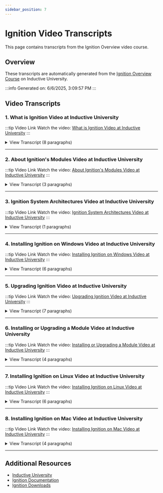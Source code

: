```yaml
---
sidebar_position: 7
---
```


# Ignition Video Transcripts

This page contains transcripts from the Ignition Overview video course.

## Overview

These transcripts are automatically generated from the [Ignition Overview Course](https://inductiveuniversity.com/courses/ignition/ignition-overview/8.1) on Inductive University.

:::info
Generated on: 6/6/2025, 3:09:57 PM
:::

## Video Transcripts

### 1. What is Ignition Video at Inductive University

:::tip Video Link
Watch the video: [What is Ignition Video at Inductive University](https://inductiveuniversity.com/videos/what-is-ignition/8.1)
:::

<details>
<summary>View Transcript (8 paragraphs)</summary>

**[00:00]** [00:00]
                                    In this lesson, we will do a review of  the Ignition software and its capabilities. We will cover some of the features that make Ignition unique and  a leading development platform in the world of HMI and  SCADA Design. Ignition is a software platform for creating custom HMI,  SCADA, MES, database applications  and more. The Ignition software is web-based and is installed  and deployed using web technologies. The Ignition Platform is managed controlled and configured  using a fast, easy to use web interface. Finally Ignition developed applications and its designer  tool are launched using web pages. The web-based nature of Ignition makes a versatile  and safely accessible across a network. Now that we have covered the basics of what Ignition is what  can it do exactly? Using web-based communication Technologies, Ignition can  access PLCs, OPC servers, as well  as connect to SQL databases on any platform.

**[01:08]** [01:08]
                                    This capability paired with Ignition's visualization tools  allow users to create powerful and responsive  HMI and SCADA applications to monitor  control and historize information about their  industrial processes. Ignition's robust historian system allows for  high performance data logging and data visualization. With just a few clicks Ignition makes it possible  to begin data logging to an ample list of SQL database flavors. The historian also takes advantage of data compression algorithms  reducing the impact on storage hardware  and data transmission time. Ignition's reporting engine allows users to  create Dynamic PDF reports Ignition reports make SQL data visually stations second  nature with the use of charts tables images  and more. If you want to print email or save daily  reports Ignition's reporting engine is the  tool for the job.

**[02:06]** [02:06]
                                    Ignition's ability to connect to databases coupled with  its strong visualization tools means you  can build database applications with ease. You can create POS, CRM, and even inventory tracking  systems. Connecting to other databases in  your plant floor and other database driven applications has  never been easier. Ignition's state of the art alarming system can be  used to send out notifications via voice, SMS, and  email. Ignition's modular architecture allows you to mix and  match all of these features in any way you want giving you  the flexibility to tailor your Ignition gateway to suit your  specific needs. What makes Ignition so special? Ignition is sold by the server license and you can add unlimited number  of clients, screens, tags, connections,  and devices. An Ignition installation is completed in under three minutes  making its deployment fast and easy.

**[03:04]** [03:04]
                                    Ignition is a fully cross-platform software and it can  work with Windows, Mac OS, and Linux servers. Ignition's core functionality and its various  modules allow it to function as a communication hub. Ignition  has a built-in OPC UA server with  drivers to connect to a wide variety of PLCs Ignition  can also connect to third-party OPC DA and  OPC UA servers allowing you  to connect to practically any PLC that exists in the market. Ignition also supports the MQTT communication protocol  and can connect to an MQTT broker for  fast efficient data access. Ignition can connect to any web service. Typically ERP  systems. Ignition can also talk to  any SQL database whether that be MySQL,  Microsoft SQL Server, Oracle, Postgres,  DB2 and more. Ignition can also interact with other MES and  ERP systems.

**[04:02]** [04:02]
                                    It can also connect to a LIMs devices such as barcode scanners,  scales sensors, and special laboratory  equipment that companies use. Ignition projects can be launched from mobile devices or touchscreen  panels anywhere and can also be launched from  any PC regardless of the operating system. Ignition has four main parts: the Gateway,  designer, clients, and sessions. The Gateway is the primary service that controls your Ignition server. It is a single application that runs an embedded web  server that allows you to connect to data, install modules, and  communicate with clients and sessions. The designer is a web launched application that lets  you configure and build Ignition projects. The designer  is launched from the designer launcher, which can be  obtained from the gateway's web interface. Clients are the runtimes of the Vision module. They run  as full applications and feel like traditionally installed  clients without the need to install and manually synchronize  your projects.

**[05:04]** [05:04]
                                    Clients are launched from the Vision Client Launcher that can  also be obtained from the gateways web page. Sessions are the runtimes of the Perspective module. They are similar  to the Vision Clients, except they run in a web browser. Sessions are launched from the Gateway web page as well. The Ignition Gateway being a web server can be accessed from  any web browser that is visible to the Ignition Gateway over  a network. Everything from your Ignition projects, tags, OPC  connections, database connections, images, all  live in your Ignition Gateway. If you wanted to connect to a modbus PLC on  your plant floor, the device creation will be configured in the  Gateway. similarly if you wanted to connect to an  external database the connection would also be created through the  gateway's web interface. As we explained earlier Ignition is installed as server  software and it is web-based. So you can access your  Ignition Gateway anywhere in your network by using any web  browser.

**[06:01]** [06:01]
                                    The basic flow of Ignition is to first get access to  the designer through the Ignition gateway's web interface. The designer is launched using the designer launcher, which  will be downloaded onto your machine from the Gateway. With a designer launched you can now create your very  own Ignition projects. Once you configure your project you simply save your  changes in your designer and the project is sent back  to your Ignition server or Gateway. You can configure HMI and SCADA screens, the  historian, alarms, recipe management, reporting,  KPI monitoring, database applications,  and more. Once the project is saved on the server, it's available to launch  as a runtime application for our client. You can open a runtime application as easily as opening the designer  using the Vision Client Launcher for Vision developed  applications and the Perspective Session Launcher  for Perspective developed applications. There is no limit on how many Vision Clients or Perspective Sessions  you can launch.

**[07:02]** [07:02]
                                    So the basic flow here is to open the designer from the Gateway configure  your project save your changes and open  a runtime. A major benefit of Ignition being server base is that  you can make a change to the project in the designer. The changes  automatically sent to the Gateway which then updates all of  your running client applications instantaneously. You don't  have to worry about restoring a backup of your projects on  all of your gateway machines. Ignition is a powerful software platform for creating  custom HMI, SCADA, MES, database  applications and more. Its various modules give it the configurability and  versatility to adapt to almost any application? Its ability to communicate with plcs, databases, OPC  servers, MQTT brokers, web  services, etc,  make Ignition's data access  reach almost infinite. Future courses in Inductive University will dive  deeper into Ignition its uses and functionality.

</details>

---

### 2. About Ignition's Modules Video at Inductive University

:::tip Video Link
Watch the video: [About Ignition's Modules Video at Inductive University](https://inductiveuniversity.com/videos/about-ignitions-modules/8.1)
:::

<details>
<summary>View Transcript (3 paragraphs)</summary>

**[00:00]** [00:00]
                                    Ignition is a modular platform, meaning that you can add additional modules or applications to Ignition in order to extend its functionality. You can pick and choose which modules you want to add to the software, depending on what functionality you need. Just like you can pick and choose which applications you want to add to your smartphone. As you can see from the list below, we offer a wide range of modules with each module providing different functionality. There are visualization modules like vision or perspective that enable you to rapidly develop industrial applications for your site. And again, you have a choice in which module suits your needs. If you're trying to build mobile first projects and applications optimized for web browsers, then perspective would be the way to go. Alternatively, if you're designing traditional plant floor displays, hmis, and desktop screens, then vision might be the better choice. And of course, if you needed both visualization modules, there's no limitation here.

**[01:03]** [01:03]
                                    You could build projects in both vision and perspective without issue. Taking a look at the rest of our module categories, we have modules for data and logic. The SQL Bridge and Tag Historian modules allow you to historize tag data into your database. Logical systems can be created inside Ignition with sequential function charts, or you can program against the web server inside the ignition gateway, with web development. We have various notification modules which allow you to notify users when alarms happen within your facility, either through email, SMS or phone call. Finally, we have enterprise wide and connectivity modules. Here you have access to different OPC servers. You have the ability to control many installations of ignition from one location with enterprise administration connections to MongoDB and the addition of system serial functions to Python scripts. Most of these modules here would be considered core modules with each encapsulating a core SCADA or HMI principle, and they are developed in house by Inductive Automation.

**[02:06]** [02:06]
                                    Now, I didn't cover all of them in depth in this video, however, I have linked the modules page of the Ignition user manual below for more information. Of course, these modules don't make up all that ignition has to offer. We can see here where modules sit in the ignition software stack. You'll notice the modules sit on top of the platform extending the platform's original functionality with new features depending on what modules you install. The core modules are all developed in house by Inductive Automation, but there are also modules that are not developed by inductive automation that can be added to your software as well. These modules can be developed by one of our third party partners or one of the various other module developers. These third party modules can further extend Ignitions functionality outside of our core modules or platform functions. And if what you're looking for isn't available, you can create something custom for yourself or help make ignition better, by creating your own modules. With the many different modules to choose from, it's easy to create a software solution to fit your facilities needs.

</details>

---

### 3. Ignition System Architectures Video at Inductive University

:::tip Video Link
Watch the video: [Ignition System Architectures Video at Inductive University](https://inductiveuniversity.com/videos/ignition-system-architectures/8.1)
:::

<details>
<summary>View Transcript (1 paragraphs)</summary>

**[00:00]** [00:00]
                                    Every company can use the Ignition software in unique ways depending on the needs of their facility. Companies can even have multiple facilities each with their own unique needs for the software. How the Ignition Gateway or gateways are set up in a facility is what we like to call the Ignition system architecture. The architecture gives us an idea of where Ignition sits within a facility's infrastructure as well as how it communicates with various things throughout the plant such as PLCs, databases, and even the clients. What's important to understand is that there are not correct architectures and incorrect architectures, and you certainly don't have to follow any of these examples we have here. These examples can be thought of more as a guide to help you plan out what you need to do within your facility. To start, one of the simplest architectures that we can think of is what we call the standard architecture, which you can see in the image here. Typically, you would have an Ignition server sitting somewhere within the facility communicating with one or more databases and also communicating with one or more PLCs. It can then relay this data to any number of clients running throughout the facility. This simple architecture is where most users start when they first install Ignition at their facility. Of course, there are variations on this such as adding redundancy or placing the Ignition server and/or database server within a cloud-based environment. As your Ignition use grows, you may find that you need to adopt a new architecture to fit your facility's growing needs. With growing systems, we typically see two types of growth. The first is a growth in density of data and operations at the facility. While Ignition may be unlimited, we typically find that users run into a limitation of the hardware as their facility grows. This is what we call a scaled-out architecture where the load on the Ignition system has been scaled out over multiple Ignition gateways instead of pushing all the data through one central system. You'll notice that as the number of devices in the facility grew, we split the Ignition system into a front-end gateway and multiple back-end or tag and I/O gateways. The tag and I/O gateways communicate solely with the devices and can then push this data to the front-end gateway which supplies it to the clients. This has the benefit of spreading the communications load out to multiple points in the network instead of having everything communicate through one location. It should also be noted that as you scale out even more, the cost doesn't increase dramatically. Because the back-end gateways are only used for communicating with various devices, they don't need any visualization system modules like Vision or Perspective but simply need the device driver modules. Similarly, because the front-end gateway is only concerned with the visualization systems, you would have those types of modules on that gateway, but you wouldn't need things like the device drivers. Of course, you can add variation to this architecture as well. Here you can see we have multiple front-end gateways behind a load balancer so that as new clients come online, the load balancer automatically distributes the load amongst all of the front-end gateways. The other common type of growth that we see is a growth of geography where there may be multiple facilities spread out over a wide geography. Typically, with these types of architectures, you would want a central Ignition gateway which helps to manage all of the other facilities' gateways and facilitate communications between all of them. You'll then notice that each site has an installation to fit its needs. The remote site SCADA on the left and local site SCADA on the right have architectures very similar to a standard architecture. The local devices facility has something similar to a back-end or tag and I/O gateway that's pulling the tag data from the devices and passing it on to the central Ignition gateway. And then the remote field devices have either an Edge gateway or MQTT-enabled devices placed next to them, and those push data back to the central Ignition gateway as well. With every site sharing data back to the central Ignition gateway, you now have the ability to compare all of the data between all of your different sites. One thing to keep in mind is that even with this larger and more complex architecture, you can still plan out an individual site's architecture as well, scaling out that site as needed.

</details>

---

### 4. Installing Ignition on Windows Video at Inductive University

:::tip Video Link
Watch the video: [Installing Ignition on Windows Video at Inductive University](https://inductiveuniversity.com/videos/installing-ignition-on-windows/8.1)
:::

<details>
<summary>View Transcript (6 paragraphs)</summary>

**[00:00]** [00:00]
                                    Installing Ignition on a Windows operating system is pretty straightforward. You just need to download the installer file from the downloads page of our website inductiveautomation.com and then run that file. I already have the downloaded installer executable here so I'm just going to double click on it to run and then the installer process is going to begin. We're greeted with the Ignition installer, clicking the next button allows us to walk through the installation process.

**[00:32]** [00:32]
                                    This section allows us to specify an installation directory as well as a gateway service name, I'm going to leave these settings at their defaults and then click next. We can then choose if we want to do a typical installation or a custom installation. A custom installation is going to allow us to choose which modules we want to install while a typical installation will install a standard set of the most common modules. Note that the modules you install could be subject to licensing or addition constraints so if you're planning on installing Ignition Edge or Maker editions, there's not much point in installing modules that aren't supported.

**[01:03]** [01:03]
                                    That said, I'll stick with the typical option and then click next. Now that we've made all of our selections, we're ready to begin the installation. So I can click the install button and we'll get the install process started. You'll notice the installation process is very quick, it'll usually take less than three minutes. Additionally, you may have noticed that we didn't have to install Java first before we ran the installer. As of Ignition 8, Java comes prepackaged with the Ignition installation. So we don't need to install or manage it separately. So we can see that the Installer has finished running and we're ready to start the Ignition service. So I'm going to click on the finish button which will go ahead and start Ignition.

**[01:40]** [01:40]
                                    Now when you install Ignition 8 for the first time, your web browser is going to open up to a page like this. This welcome page takes us through a process known as commissioning. Commissioning allows us to set up our gateway for the first time including selecting which edition we'd like to use and setting up ports and login info for our gateway. First we have to select which Ignition edition we'd like to use on our gateway. So we can choose between the standard Ignition platform, Ignition Maker Edition or Ignition Edge. I'll just go ahead and select Ignition. Next we have the end-user License Agreement. You can go ahead and read through that and when you've done that you can click on the radio button next to I have read and agree with the terms and conditions then click the next button to proceed. This next page allows us to create our first user account which will be used for logging into the gateway web page and designer at least initially.

**[02:28]** [02:28]
                                    So maybe I'll give my user a user name of Ignition next we need to provide a password so we recommend entering in a strong password since these credentials are used for access to the gateway's most sensitive areas. The password strength meter on the right lets me know that I've typed in a strong password so I'm going to go ahead and click on the blue next icon down at the bottom right. This last page allows us to configure which ports the Ignition gateway should run on. The default HTTP port is 8088 and the default HTTPS port is 8043 but we can change them here if we wanted to.

**[03:00]** [03:00]
                                    I'm going to leave those at the defaults and click on the blue finish setup button in the bottom right hand corner. Now that we finished setting up things for the first time we're ready to click the start gateway button. So I'm going to go ahead and click on that and the Ignition gateway service is going to finish starting up. One useful note, the user profile and port settings we've configured can always be changed at a later time in later videos we'll take a look at how we can make those changes. When the Ignition service finishes starting up, we're greeted with the Gateway home page where we're ready to navigate over to the config tab and start setting up connections or open up our designer and start building our application.

</details>

---

### 5. Upgrading Ignition Video at Inductive University

:::tip Video Link
Watch the video: [Upgrading Ignition Video at Inductive University](https://inductiveuniversity.com/videos/upgrading-ignition/8.1)
:::

<details>
<summary>View Transcript (7 paragraphs)</summary>

**[00:00]** [00:00]
                                    In this lesson, we'll look at upgrading Ignition. I have Ignition installed here on my local system, and I would like to upgrade to a newer version. Before we do anything with the upgrade process, we generally recommend you go to the Config section of your Gateway, go to Backup/Restore, and take a Gateway backup with the big blue button here. If you're unfamiliar with what that is, that's basically a copy of your entire Gateway, all of your projects, all of your configurations, saved into one file.

**[00:35]** [00:35]
                                    The upgrade process for our Gateway is incredibly simplistic and is rarely error prone at all, but it's always a good idea to just take a Gateway backup just in case something does go awry. Okay, so now that I have a copy of my system here, the next thing we need to do is we need to figure out our licensing situation, so if you have a license applied, you'll want to make sure that your license allows for upgrades. So if you've purchased a license for Edge or standard Ignition, then you may want to reach out to your account rep to make sure your license is capable of upgrading, which is only ever an issue on major and platform version upgrades, so say you're upgrading from Ignition 7.9 to Ignition 8.1, now this generally isn't the case if you're upgrading minor versions, so if I go to the status section here, and on the overview page here, we can see that I am currently running 8.0.13 and I'm going to upgrade to 8.0.14.

**[01:27]** [01:27]
                                    So if it's only the last number that changes there, that's a minor upgrade. Generally doesn't have any sort of licensing restrictions. Now if you're trying to upgrade a Maker Edition Gateway, then no worries at all since you can easily generate any new license if you even need to. All right, so we got the licensing stuff out of the way. I'm going to switch tabs here. And on our main website, specifically if you go to our downloads page, which may or may not look different depending on when you view this video, I'm going to scroll on down here, and I'm looking at the installers for 8.0.14, which again, is the version I'm trying to upgrade to. You do have some options depending on your various operating systems here. Now I'm going to show you how to use the installer to upgrade, since that's really the easiest and generally the preferable approach, but we do have a generic zip, which you can use to upgrade if you prefer. If you're going to take the zip route, there is a README file that's in there. That will tell you what to do. So I'd recommend you'd follow the steps inside of there. Now we do have right now these Edge zip files here.

**[02:23]** [02:23]
                                    These were sort of a dedicated way to install Edge, but the generic zip as well as the installer, I'm going to show you here, can all upgrade Edge, Maker, and standard edition Gateway, so you don't necessarily need this last option here if you're going to go the zip route. You can take the generic zip. All right, so I'll save you the trouble of watching me download this. If I head over to my desktop, I do have an installer ready to go. Now, upgrading with the installer is more or less the same process as just installing Ignition with the installer. So really, you just need to be able to run it. So I'm going to show you how to do this on Windows, but once you get to the point where you're running the installer, the process basically becomes the same for all of the operating systems. The only thing I will say about different operating systems is that on Linux, make sure the installer can run as a program. So there's some permissions you have to change on the file to get that to run. For more information, take a look at the installing on Linux lesson or take a look at the installing content in the user manual. But I don't need to do that right now, so I'm going to go ahead and right click, and I will run this installer here as an administrator.

**[03:26]** [03:26]
                                    Now, let me move the install wizard over into view here, and it basically starts off as the same path as just installing on a fresh system. I'll hit next here, and my current Ignition installation is installed at this path here. So when I try to go to the next step, the install wizard's going to detect that Ignition's installed there and it's going to say, "Oh, hey, do you want to upgrade instead?" Which I do, so I'm going to press the yes button here. And it's going to switch over to the module selection area and this more or less looks like what the custom installation type looks like. The one thing I do want to call out is the additional modules tab here. Now our installers, and this is true for the zip files as well, have some of our modules, but they don't have any third-party modules inside of them. So when you're upgrading, the installers will try to upgrade your modules, but there will be some cases where the installer doesn't have some of the third-party modules you downloaded. So at this point, it's basically asking you what do you want to do? So, I have an MQTT recorder module on my Gateway here, which isn't included in our wizard. So by default, it does set it to keep as is, which basically means don't touch that module, finish the upgrade process, and then I'll upgrade the module later.

**[04:35]** [04:35]
                                    If I had the forethought to download a newer version of that module, I could select upgrade here and simply pass in the MODL file. Or I could remove it, if I didn't want it anymore. I'm going to leave this as keep as is, and I'll hit next. It says it's ready to upgrade, so I'll click upgrade, and it'll run through the whole upgrade process. At this point, it's actually going to be restarting the Gateway, so you'll want to make sure that when you upgrade, you do it at an appropriate time. All right, and there we are, so the wizard finished. We're ready to start Ignition, so I'll go ahead and click finish here. And it should open up your browser, and it should take you to through a sort of simplified version of our commissioning process here. So if there's been any sort of changes to the end user license agreement, you'll see it up here. I'll go ahead and work my way through that. And we don't have to do the port stuff. We don't have to create an initial user.

**[05:27]** [05:27]
                                    All that stuff is taken from the previous configurations on the same Gateway. So it remembers your users and all your other projects. So let's start our Gateway. And again, I'll speed this part up so you don't have to wait for it. And here we are. Now, if you wanted to sort of verify that the installation process worked, go ahead and head over to the status section here. Go ahead and sign on in with whatever accounts you have. And again, on status and overview, you should see the version number has updated. And that's really all it takes to upgrade your Gateway. It's actually a pretty simple process and like I said earlier, as long as you take that Gateway backup, you're usually covered in most scenarios, if there's even a problem at all.

</details>

---

### 6. Installing or Upgrading a Module Video at Inductive University

:::tip Video Link
Watch the video: [Installing or Upgrading a Module Video at Inductive University](https://inductiveuniversity.com/videos/installing-or-upgrading-a-module/8.1)
:::

<details>
<summary>View Transcript (4 paragraphs)</summary>

**[00:07]** [00:07]
                                    There may come a time when you want to add a new module to your Ignition Gateway to get some new feature that you didn't have before or even update a module that you already have within your Gateway to get the latest fix from a newer module. Both of these things are really easy to do within the Ignition Gateway Webpage. First, we need to open up a web browser and come to our Gateway Webpage at localhost:8088. We then need to go to the configure section and log in with your user name and password. Once here in the Configure section, we're then going to go to the Modules page on the left hand side underneath the Systems section.

**[00:52]** [00:52]
                                    Here, we get a list of all of the modules that we have currently installed within our Gateway. Currently, there is a module that I don't have that I would like to add and that's the Alarm Notification module. To add a new module, I simply need to scroll down to the bottom of this page and click on the Install or Upgrade a Module... link at the bottom left. On this next page, we need to click on the choose file button in the upper left hand corner and choose the file for the module that we want to install. I've already downloaded a couple of module files from our website for us to experiment with. You'll notice that these module files have a special extension, .modl which stands for module.

**[01:39]** [01:39]
                                    I'm going to select this module and then click on the open button in the lower right hand corner and then the install button. You may be taken to a page like this where you need to accept a new software Module License Agreement if there's a new version of it in this module. We simply need to click on the check box, I accept the terms in the license agreement in the lower left hand corner and then click on the accept license button just below that. The module might also have a new certificate. If it does, you'll be taken to a page that looks like this where you need to add the module certificate to your list of trusted certificates. To do so, simply click on the checkbox next to, I want to add this certificate to my trusted certificates and then click on the add certificate and install module button. As you can see, I now have a new module in my new module list, the Alarm Notification module. Now the version of the module that we just installed is version 5.0.0-beta0.

**[02:47]** [02:47]
                                    I just so happen to have a newer version of the module so let's take a look at what the upgrade process is for individual modules as well. It actually works in much the same way that we installed the original module. I simply scroll down to the bottom of the page and click on the install or upgrading module link. Again, I need to click on the choose file button and select the module file that I want to install. In this case, I'm going to select my newer Alarm Notification module and then click on the install button. You'll notice this time I didn't have to accept a license agreement or add a certificate to my list of trusted certificates. This is because the new module used the same license agreement and certificate as the older version of the module so I didn't need to go through that process again. However, because it is a newer version of the module, the version number for this module now reads 5.0.0-rc0 so I've now updated my module to the latest version.

</details>

---

### 7. Installing Ignition on Linux Video at Inductive University

:::tip Video Link
Watch the video: [Installing Ignition on Linux Video at Inductive University](https://inductiveuniversity.com/videos/installing-ignition-on-linux/8.1)
:::

<details>
<summary>View Transcript (6 paragraphs)</summary>

**[00:00]** [00:00]
                                    In this lesson we'll install ignition on Linux. Before we begin, you're going to want to head over to our website, that's inductiveautomation.com And you're going to want to go to the downloads page, there should be a button somewhere on our website. But of course the look of the site may change over time. Now in this video, I'm going to use the "installer.run" file. If we scroll down on our downloads page here, and we head over to our other operating systems, you get a full list of all the various installers that we have available. Now, for Linux, we do have a couple of options here. I'm using the top option here, but we also have the generic zip install files. Now the process for this is a little bit different than the one I'm going to show you here in the video. The zip file there does contain a README that will tell you what to do, but I won't be covering that in this video. Now, we also have this edge installer, which is sort of a focused or dedicated installer that can be used to install edge. It's not really necessary to install edge, you can actually use the middle option the generic zip to install edge maker or standard edition of ignition.

**[01:05]** [01:05]
                                    Now, to save you the time of watching me download this, I already have it in my downloads folder here. Now the first thing you're going to need to do, is to make sure that you can actually execute this RUN file as a program. Now in the desktop environment I'm using here, I can right click, go down to properties. And then if we switch over to permissions, we can see that currently under execute, this file is not allowed to execute as a program. So, we could click the little checkbox here to change that. But depending on your desktop environment, this part might be a little bit different. So, I'm going to close this here. And regardless, you can always open a terminal, and you can always use our friend change mode to make this executable. So I'll go ahead and type change mod, or C-H- M-O-D +x and then the name of the file which you can just start typing and then hit the Tab key to fill in the rest of the name. And just to give you a visual representation of what that did, I'm going to right click on Properties again go back to permissions. And you can see that execute has now been set. Now, at this point, you'll likely be able to double click the RUN file and run the installer.

**[02:02]** [02:02]
                                    But you can also use terminal as well, which I'll show you for this video. So, I'll switch over and I'll type period forward slash. And then I'll start typing the name of the file, and press tab to automatically fill in the rest. Now, I didn't have to here, but in some cases, you may need to type "sudo" first. You'll know if that's the case, because it will fail and tell you you need to run it as root. And at this point, the installer is going run some integrity testing and more or less get ready to run the wizard. Alright, so, we have the install wizard. I'll click next here to start with, and our first option is to select an installation location. This is useful if you're pretty peculiar about where you'd like to install ignition. However, I'm just going to leave it with the default and move on. So now we have to pick an installation type. So, you have typical or custom. This choice determines which modules will install initially. We'll talk about modules later, but each module provides a set of features to ignition. The typical option here, will automatically install our most popular modules.

**
[03:04]** [03:04]
                                    While custom allows you to pick which modules to install. Custom also allows you to pass in any third party modules you may want to add right now. You can always add and remove modules after the installation process, so, no need to fret the choice now. I'm going to leave Typical selected and click Next. Alright, we're ready to install. So, click the Install button, and I'm going to speed this part up here, so you don't have to wait for me. And there we are. So, we reached the end of the install wizard and we have two checkboxes. Start ignition now, means just what it says, start the ignition gateway right now, which allows you to start building a project. Install service will install ignition as a service, allowing you to interact with it like you would any other service on the operating system. I'm going to leave both of these with the defaults and click Finish. So, clicking finish here exits the install wizard and takes us to the next part, which is something we call system commissioning. Which is basically some additional configuration we make, before we can really dig in. Commissioning is always done through a web browser. So, you'll probably see a web browser in a new tab appear here.

**[04:06]** [04:06]
                                    And it will give you this addition selection here. Now, we have some videos and other documentation that talks about the various additions here. If you're just starting out, and you don't know which one to pick, I'd highly recommend you pick the center option, which is standard ignition. The other two options, maker and edge, work off as the same core features and functionality as standard edition, but there are some certain features that are missing from them. So, if you're trying to work your way through Inductive University here, it might be a good idea to pick the Standard Edition. We have an end user licensing agreement you get to work through, if you accept, select the appropriate radio button and click Next. On this page, we need you to create an initial user. This is a starting user that allows you to access your new ignition system initially. Later on, you can add new users and even change the configurations on this one. So for now, just type some credentials you'll remember and move on to the next step. And yes, we do make fun of you for using a weak password. Next is the HTTP configuration.

**[05:03]** [05:03]
                                    So, ignition uses a couple of ports, to handle some communication. You can see if you look at the URL in my web browser here, we're already using 8088 to access this page here, so, if you wanted to change the ports, now's a good time to do it. But this is also something you can change later, if you need to. So, we'll press finish setup. And I'll click the Start gateway button. So, we installed ignition, we did some commissioning. And now we can actually start up the gateway which is sort of the main server side piece of ignition. I'll go ahead and speed this part up here too, so you don't have to wait. And here we are, we're all finished installing ignition. What you're looking at here, is the gateways web interface, which allows you to further modify your ignition system. You may want to bookmark this page in your web browser for easy access later. If you're looking for the next step, I'd recommend taking a look at the designer launcher lesson, which shows you how to get designer access and start building a project.

</details>

---

### 8. Installing Ignition on Mac Video at Inductive University

:::tip Video Link
Watch the video: [Installing Ignition on Mac Video at Inductive University](https://inductiveuniversity.com/videos/installing-ignition-on-mac/8.1)
:::

<details>
<summary>View Transcript (4 paragraphs)</summary>

**[00:00]** [00:00]
                                    In this lesson we'll take a look at installing Ignition on Mac OS. So first thing you're going to want to do is, head over to our website, inductiveautomation.com, go to our downloads page and grab the installer DMG for OSX which you can see I have right here. You'll want to double click on the dmg to mount it and then you should see the contents in there. From here we can find the application inside, then we can either double click on the application to run the install wizard or we can control + click and select open. Now this does require administrator privileges to install so go ahead and type in your password there. And you should see the install wizard appear. I'll hit next to begin. Now the first choice you have to make is where do you want to install this. We do have a suggested default location but of course you can change that if you feel the need to. I'm going to leave that right there and hit Next. Next you'll need to select an installation type.

**[01:01]** [01:01]
                                    If you're new to Ignition, I'd recommend you select Typical. The Typical option installs our most commonly used modules leaving out some of the less common specialty modules. Modules if you're unfamiliar provides some of the larger feature sets within Ignition. The custom option allows you to pick which modules to install, as well as provide an opportunity to upload third party modules during the installation process. In either case, you can always add and remove modules after the installation process so no need to worry too much about this decision right now. I'll select Typical. Alright and we're ready to install. So I'll press the Install button. And I'll use the power of editing to speed this part up so you don't have to wait for the whole thing. And with that we're at the end of the install wizard. We do have some checkboxes here. The Start Ignition Now checkbox will attempt to start Ignition once we click Finish, which leads us into the commissioning process. The Install Service checkbox will mark Ignition as a service on the local Operating System. I'm going to leave both of these checked and click Finish.

**[02:06]** [02:06]
                                    Next you're going to notice a browser open which is going to take us to phase two which is something we call system commissioning. Now the first step of commissioning is selecting an addition. We do have three. We have Maker, Edge and Standard. Standard being the center option there. If you're uncertain of which one to install, I would recommend installing the Standard edition. Both Maker and Edge are built off of Standard Ignition but there are some features they just don't have. So if you're trying to work your way through all of Inductive University here, some of the challenges will require Standard Ignition. So I'll select the Standard option. Next we have an End User License Agreement. Go ahead and work your way through that. If you accept select the I have read and agree with the terms and conditions and click Next. Next, you'll need to create an initial user. This user account is how you'll access this Ignition installation and do things like build a project. You can always add new users later as well as change the password on this user but for right now, go ahead and type in some credentials you'll remember. And yes we do make fun of you for using a very weak password. Go ahead and click Next.

**[03:09]** [03:09]
                                    Next would be the HTTP configuration. Ignition uses a lot of ports for communicating with different things. This allows you to pick certain ports for those types of communications. You can always change these later. So I'm not going to worry about this too much. I'm just going to use the defaults. I'll click Finish setup, and then I'll click Start Gateway. And I'll speed this part up too so you don't have to wait. Now Safari is giving me a prompt asking me to remember the password I typed in earlier. I'm going to click Not Now and with that we've arrived. You're looking at what we call the Gateway's web interface, which allows you to make a bunch of high level changes to your system. If you check the address bar, you'll see we're at localhost or the system's local IP address on port 808 which is one of those HTTP ports we saw earlier. You may want to bookmark this page in your browser so you can easily return here later. And with that congratulations you now have Ignition running on your system. If you're ready to dive in now would be a good time to take a look at the designer launcher video here on Inductive University which gets you closer to building a project.

</details>

---

## Additional Resources

- [Inductive University](https://inductiveuniversity.com/)
- [Ignition Documentation](https://docs.inductiveautomation.com/)
- [Ignition Downloads](https://inductiveautomation.com/downloads/)
